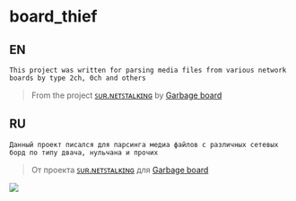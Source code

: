 # board_thief

## EN
```This project was written for parsing media files from various network boards by type 2ch, 0ch and others```
> From the project [ꜱᴜʀ.ɴᴇᴛꜱᴛᴀʟᴋɪɴɢ](https://t.me/sur_NET) by [Garbage board](https://t.me/garbage_board)

## RU
```Данный проект писался для парсинга медиа файлов с различных сетевых борд по типу двача, нульчана и прочих```
> От проекта [ꜱᴜʀ.ɴᴇᴛꜱᴛᴀʟᴋɪɴɢ](https://t.me/sur_NET) для [Garbage board](https://t.me/garbage_board)


![](https://github.com/Apanazar/stuprum/blob/master/dvach.jpg)
